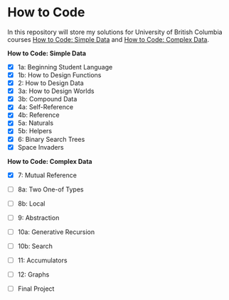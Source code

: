 # How to Code

In this repository will store my solutions for University of British Columbia courses [How to Code: Simple Data](https://www.edx.org/course/how-to-code-simple-data) and [How to Code: Complex Data](https://www.edx.org/course/how-to-code-complex-data).

**How to Code: Simple Data**
- [x] 1a: Beginning Student Language
- [x] 1b: How to Design Functions
- [x] 2: How to Design Data
- [x] 3a: How to Design Worlds
- [x] 3b: Compound Data
- [x] 4a: Self-Reference
- [x] 4b: Reference
- [x] 5a: Naturals
- [x] 5b: Helpers
- [x] 6: Binary Search Trees
- [x] Space Invaders
 
**How to Code: Complex Data**  
- [x] 7: Mutual Reference
- [ ] 8a: Two One-of Types
- [ ] 8b: Local
- [ ] 9: Abstraction
- [ ] 10a: Generative Recursion
- [ ] 10b: Search
- [ ] 11: Accumulators
- [ ] 12: Graphs
- [ ] Final Project

